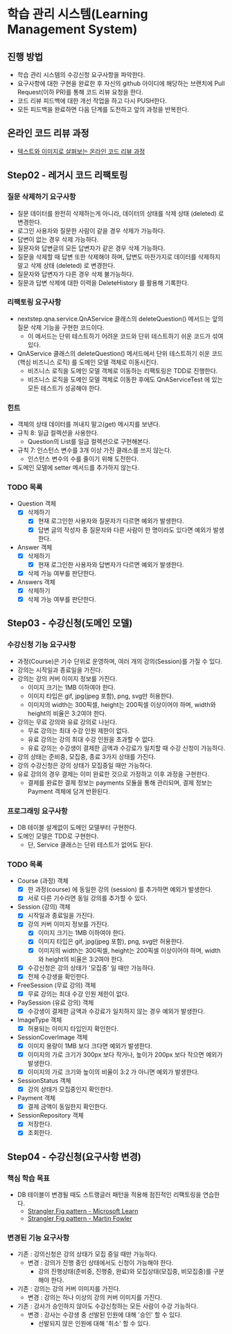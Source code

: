 # 학습 관리 시스템(Learning Management System)
## 진행 방법
* 학습 관리 시스템의 수강신청 요구사항을 파악한다.
* 요구사항에 대한 구현을 완료한 후 자신의 github 아이디에 해당하는 브랜치에 Pull Request(이하 PR)를 통해 코드 리뷰 요청을 한다.
* 코드 리뷰 피드백에 대한 개선 작업을 하고 다시 PUSH한다.
* 모든 피드백을 완료하면 다음 단계를 도전하고 앞의 과정을 반복한다.

## 온라인 코드 리뷰 과정
* [텍스트와 이미지로 살펴보는 온라인 코드 리뷰 과정](https://github.com/next-step/nextstep-docs/tree/master/codereview)

## Step02 - 레거시 코드 리팩토링 
### 질문 삭제하기 요구사항
- 질문 데이터를 완전히 삭제하는게 아니라, 데이터의 상태를 삭제 상태 (deleted) 로 변경한다. 
- 로그인 사용자와 질문한 사람이 같을 경우 삭제가 가능하다.
- 답변이 없는 경우 삭제 가능하다.
- 질문자와 답변글의 모든 답변자가 같은 경우 삭제 가능하다.
- 질문을 삭제할 때 답변 또한 삭제해야 하며, 답변도 마찬가지로 데이터를 삭제하지 말고 삭제 상태 (deleted) 로 변경한다.
- 질문자와 답변자가 다른 경우 삭제 불가능하다.
- 질문과 답변 삭제에 대한 이력을 DeleteHistory 를 활용해 기록한다.

### 리팩토링 요구사항 
- nextstep.qna.service.QnAService 클래스의 deleteQuestion() 메서드는 앞의 질문 삭제 기능을 구현한 코드이다.
  - 이 메서드는 단위 테스트하기 어려운 코드와 단위 테스트하기 쉬운 코드가 섞여있다.
- QnAService 클래스의 deleteQuestion() 메서드에서 단위 테스트하기 쉬운 코드 (핵심 비즈니스 로직) 를 도메인 모델 객체로 이동시킨다.
  - 비즈니스 로직을 도메인 모델 객체로 이동하는 리팩토링은 TDD로 진행한다.
  - 비즈니스 로직을 도메인 모델 객체로 이동한 후에도 QnAServiceTest 에 있는 모든 테스트가 성공해야 한다. 

### 힌트 
- 객체의 상태 데이터를 꺼내지 말고(get) 메시지를 보낸다. 
- 규칙 8: 일급 컬렉션을 사용한다.
  - Question의 List를 일급 컬렉션으로 구현해본다. 
- 규칙 7: 인스턴스 변수를 3개 이상 가진 클래스를 쓰지 않는다. 
  - 인스턴스 변수의 수를 줄이기 위해 도전한다.
- 도메인 모델에 setter 메서드를 추가하지 않는다. 

### TODO 목록 
- Question 객체 
  - [x] 삭제하기 
    - [x] 현재 로그인한 사용자와 질문자가 다르면 예외가 발생한다.
    - [x] 답변 글의 작성자 중 질문자와 다른 사람이 한 명이라도 있다면 예외가 발생한다.
- Answer 객체 
  - [x] 삭제하기 
    - [x] 현재 로그인한 사용자와 답변자가 다르면 예외가 발생한다.
  - [x] 삭제 가능 여부를 판단한다.
- Answers 객체 
  - [x] 삭제하기 
  - [x] 삭제 가능 여부를 판단한다.

## Step03 - 수강신청(도메인 모델)

### 수강신청 기능 요구사항 
- 과정(Course)은 기수 단위로 운영하며, 여러 개의 강의(Session)를 가질 수 있다. 
- 강의는 시작일과 종료일을 가진다. 
- 강의는 강의 커버 이미지 정보를 가진다. 
  - 이미지 크기는 1MB 이하여야 한다.
  - 이미지 타입은 gif, jpg(jpeg 포함), png, svg만 허용한다.
  - 이미지의 width는 300픽셀, height는 200픽셀 이상이어야 하며, width와 height의 비율은 3:2여야 한다.
- 강의는 무료 강의와 유료 강의로 나뉜다.
  - 무료 강의는 최대 수강 인원 제한이 없다.
  - 유료 강의는 강의 최대 수강 인원을 초과할 수 없다.
  - 유료 강의는 수강생이 결제한 금액과 수강료가 일치할 때 수강 신청이 가능하다.
- 강의 상태는 준비중, 모집중, 종료 3가지 상태를 가진다.
- 강의 수강신청은 강의 상태가 모집중일 때만 가능하다.
- 유료 강의의 경우 결제는 이미 완료한 것으로 가정하고 이후 과정을 구현한다.
  - 결제를 완료한 결제 정보는 payments 모듈을 통해 관리되며, 결제 정보는 Payment 객체에 담겨 반환된다.

### 프로그래밍 요구사항 
- DB 테이블 설계없이 도메인 모델부터 구현한다.
- 도메인 모델은 TDD로 구현한다.
  - 단, Service 클래스는 단위 테스트가 없어도 된다.

### TODO 목록 
- Course (과정) 객체 
  - [x] 한 과정(course) 에 동일한 강의 (session) 를 추가하면 예외가 발생한다.
  - [x] 서로 다른 기수라면 동일 강의를 추가할 수 있다.
- Session (강의) 객체 
  - [x] 시작일과 종료일을 가진다.
  - [x] 강의 커버 이미지 정보를 가진다.
    - [x] 이미지 크기는 1MB 이하여야 한다.
    - [x] 이미지 타입은 gif, jpg(jpeg 포함), png, svg만 허용한다.
    - [x] 이미지의 width는 300픽셀, height는 200픽셀 이상이어야 하며, width와 height의 비율은 3:2여야 한다. 
  - [x] 수강신청은 강의 상태가 '모집중' 일 때만 가능하다.
  - [x] 전체 수강생을 확인한다.
- FreeSession (무료 강의) 객체 
  - [x] 무료 강의는 최대 수강 인원 제한이 없다.
- PaySession (유료 강의) 객체 
  - [x] 수강생이 결제한 금액과 수강료가 일치하지 않는 경우 예외가 발생한다.
- ImageType 객체 
  - [x] 허용되는 이미지 타입인지 확인한다.
- SessionCoverImage 객체 
  - [x] 이미지 용량이 1MB 보다 크다면 예외가 발생한다.
  - [x] 이미지의 가로 크기가 300px 보다 작거나, 높이가 200px 보다 작으면 예외가 발생한다.
  - [x] 이미지의 가로 크기와 높이의 비율이 3:2 가 아니면 예외가 발생한다.
- SessionStatus 객체 
  - [x] 강의 상태가 모집중인지 확인한다.
- Payment 객체 
  - [x] 결제 금액이 동일한지 확인한다.

- SessionRepository 객체 
  - [x] 저장한다.
  - [x] 조회한다. 

## Step04 - 수강신청(요구사항 변경)

### 핵심 학습 목표 
- DB 테이블이 변경될 때도 스트랭글러 패턴을 적용해 점진적인 리팩토링을 연습한다.
  - [Strangler Fig pattern - Microsoft Learn](https://learn.microsoft.com/ko-kr/azure/architecture/patterns/strangler-fig)
  - [Strangler Fig pattern - Martin Fowler](https://martinfowler.com/bliki/StranglerFigApplication.html)

### 변경된 기능 요구사항 
- 기존 : 강의신청은 강의 상태가 모집 중일 때만 가능하다.
  - 변경 : 강의가 진행 중인 상태에서도 신청이 가능해야 한다.
    - 강의 진행상태(준비중, 진행중, 완료)와 모집상태(모집중, 비모집중)를 구분해야 한다.
- 기존 : 강의는 강의 커버 이미지를 가진다.
  - 변경 : 강의는 하나 이상의 강의 커버 이미지를 가진다.
- 기존 : 강사가 승인하지 않아도 수강신청하는 모든 사람이 수강 가능하다.
  - 변경 : 강사는 수강생 중 선발된 인원에 대해 '승인' 할 수 있다.
    - 선발되지 않은 인원에 대해 '취소' 할 수 있다. 